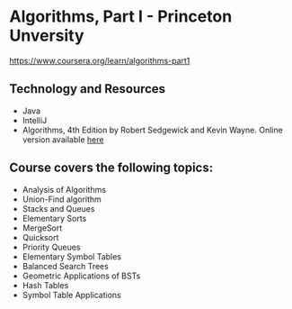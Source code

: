 # Algorithms, Part I - Princeton Unversity

https://www.coursera.org/learn/algorithms-part1

## Technology and Resources
* Java
* IntelliJ
* Algorithms, 4th Edition by Robert Sedgewick and Kevin Wayne. Online version available [here](http://algs4.cs.princeton.edu/home/)

## Course covers the following topics:
* Analysis of Algorithms
* Union-Find algorithm
* Stacks and Queues
* Elementary Sorts
* MergeSort
* Quicksort
* Priority Queues
* Elementary Symbol Tables
* Balanced Search Trees
* Geometric Applications of BSTs
* Hash Tables
* Symbol Table Applications
